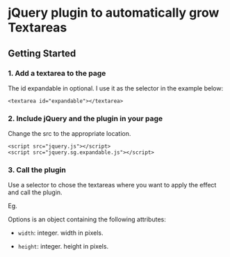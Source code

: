 jQuery plugin to automatically grow Textareas
=============================================

Getting Started
---------------

### 1. Add a textarea to the page
The id expandable in optional. I use it as the selector in the example below:

    <textarea id="expandable"></textarea>

### 2. Include jQuery and the plugin in your page
Change the src to the appropriate location.

    <script src="jquery.js"></script>
    <script src="jquery.sg.expandable.js"></script>

### 3. Call the plugin
Use a selector to chose the textareas where you want to apply the effect and call the plugin.

Eg.
     <script>
     var options = {};
     $('#expandable').expand(options);
     </script>


Options is an object containing the following attributes:

  * `width`: integer. width in pixels.

  * `height`: integer. height in pixels.

